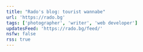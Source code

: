 ```yaml
---
title: "Rado's blog: tourist wannabe"
url: 'https://rado.bg'
tags: ['photographer', 'writer', 'web developer']
updatesFeed: 'https://rado.bg/feed/'
nsfw: false
rss: true
---
```

